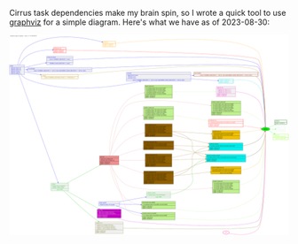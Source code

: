Cirrus task dependencies make my brain spin, so I wrote a quick tool to use [graphviz](https://graphviz.org/) for a simple diagram. Here's what we have as of 2023-08-30:

![Cirrus Dependencies as of 2023-08-30](cirrus-map.svg)
